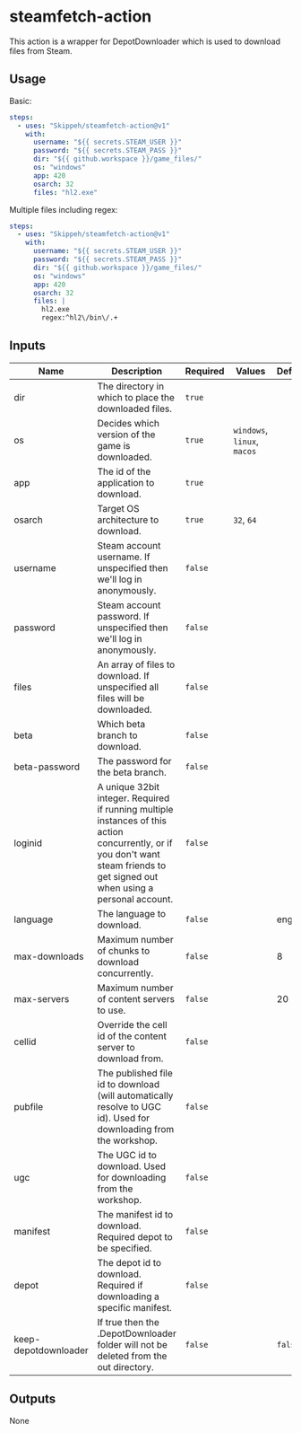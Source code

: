 # steamfetch-action

This action is a wrapper for DepotDownloader which is used to download files from Steam.

## Usage
Basic:
```yml
steps:
  - uses: "Skippeh/steamfetch-action@v1"
    with:
      username: "${{ secrets.STEAM_USER }}"
      password: "${{ secrets.STEAM_PASS }}"
      dir: "${{ github.workspace }}/game_files/"
      os: "windows"
      app: 420
      osarch: 32
      files: "hl2.exe"
```

Multiple files including regex:
```yml
steps:
  - uses: "Skippeh/steamfetch-action@v1"
    with:
      username: "${{ secrets.STEAM_USER }}"
      password: "${{ secrets.STEAM_PASS }}"
      dir: "${{ github.workspace }}/game_files/"
      os: "windows"
      app: 420
      osarch: 32
      files: |
        hl2.exe
        regex:^hl2\/bin\/.+
```

## Inputs

| Name                 | Description                                                                                                                                                                     | Required    | Values                                  | Default     |
| -------------------- | ------------------------------------------------------------------------------------------------------------------------------------------------------------------------------- | ----------- | --------------------------------------- | ----------- |
| dir                  | The directory in which to place the downloaded files.                                                                                                                           | ```true```  |                                         |             |
| os                   | Decides which version of the game is downloaded.                                                                                                                                | ```true```  | ```windows```, ```linux```, ```macos``` |             |
| app                  | The id of the application to download.                                                                                                                                          | ```true```  |                                         |             |
| osarch               | Target OS architecture to download.                                                                                                                                             | ```true```  | ```32```, ```64```                      |             |
| username             | Steam account username. If unspecified then we'll log in anonymously.                                                                                                           | ```false``` |                                         |             |
| password             | Steam account password. If unspecified then we'll log in anonymously.                                                                                                           | ```false``` |                                         |             |
| files                | An array of files to download. If unspecified all files will be downloaded.                                                                                                     | ```false``` |                                         |             |
| beta                 | Which beta branch to download.                                                                                                                                                  | ```false``` |                                         |             |
| beta-password        | The password for the beta branch.                                                                                                                                               | ```false``` |                                         |             |
| loginid              | A unique 32bit integer. Required if running multiple instances of this action concurrently, or if you don't want steam friends to get signed out when using a personal account. | ```false``` |                                         |             |
| language             | The language to download.                                                                                                                                                       | ```false``` |                                         | english     |
| max-downloads        | Maximum number of chunks to download concurrently.                                                                                                                              | ```false``` |                                         | 8           |
| max-servers          | Maximum number of content servers to use.                                                                                                                                       | ```false``` |                                         | 20          |
| cellid               | Override the cell id of the content server to download from.                                                                                                                    | ```false``` |                                         |             |
| pubfile              | The published file id to download (will automatically resolve to UGC id). Used for downloading from the workshop.                                                               | ```false``` |                                         |             |
| ugc                  | The UGC id to download. Used for downloading from the workshop.                                                                                                                 | ```false``` |                                         |             |
| manifest             | The manifest id to download. Required depot to be specified.                                                                                                                    | ```false``` |                                         |             |
| depot                | The depot id to download. Required if downloading a specific manifest.                                                                                                          | ```false``` |                                         |             |
| keep-depotdownloader | If true then the .DepotDownloader folder will not be deleted from the out directory.                                                                                            | ```false``` |                                         | ```false``` |

## Outputs
None
